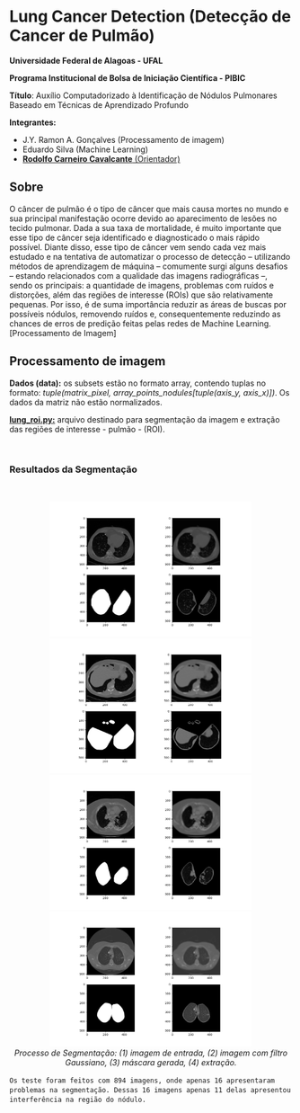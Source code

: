 # Lung Cancer Detection (Detecção de Cancer de Pulmão)

**Universidade Federal de Alagoas - UFAL**

**Programa Institucional de Bolsa de Iniciação Científica - PIBIC**

**Título**: Auxílio Computadorizado à Identificação de Nódulos Pulmonares Baseado em Técnicas de Aprendizado Profundo

**Integrantes:**
- J.Y. Ramon A. Gonçalves (Processamento de imagem)
- Eduardo Silva (Machine Learning)
- [**Rodolfo Carneiro Cavalcante** (Orientador)](http://buscatextual.cnpq.br/buscatextual/visualizacv.do?id=K4480200Y9)

## **Sobre**

O câncer de pulmão é o tipo de câncer que mais causa mortes no mundo e sua principal manifestação ocorre devido ao aparecimento de lesões no tecido pulmonar. Dada a sua taxa de mortalidade, é muito importante que esse tipo de câncer seja identificado e diagnosticado o mais rápido possível. Diante disso, esse tipo de câncer vem sendo cada vez mais estudado e na tentativa de automatizar o processo de detecção – utilizando métodos de aprendizagem de máquina – comumente surgi alguns desafios – estando relacionados com a qualidade das imagens radiográficas –, sendo os principais: a quantidade de imagens, problemas com ruídos e distorções, além das regiões de interesse (ROIs) que são relativamente pequenas. Por isso, é de suma importância reduzir as áreas de buscas por possíveis nódulos, removendo ruídos e, consequentemente reduzindo as chances de erros de predição feitas pelas redes de Machine Learning. [Processamento de Imagem]

## **Processamento de imagem**

**Dados (data):** os subsets estão no formato array, contendo tuplas no formato: *tuple(matrix_pixel, array_points_nodules[tuple(axis_y, axis_x)])*. Os dados da matriz não estão normalizados.

[**lung_roi.py:**](lung_roi.py) arquivo destinado para segmentação da imagem e extração das regiões de interesse - pulmão - (ROI).

</br>

### **Resultados da Segmentação**

</br>

<p align="center">
  <img src="./images/fig_1.png" alt='Fig_1' width='360px' height='240px'>
  <img src="./images/fig_2.png" alt='Fig_2' width='360px' height='240px'>
  <img src="./images/fig_4.png" alt='Fig_4' width='360px' height='240px'>
  <img src="./images/fig_5.png" alt='Fig_5' width='360px' height='240px'>
  </br>
  <i>Processo de Segmentação: (1) imagem de entrada, (2) imagem com filtro Gaussiano, (3) máscara gerada, (4) extração.</i>
</p>

```Os teste foram feitos com 894 imagens, onde apenas 16 apresentaram problemas na segmentação. Dessas 16 imagens apenas 11 delas apresentou interferência na região do nódulo.``` 

